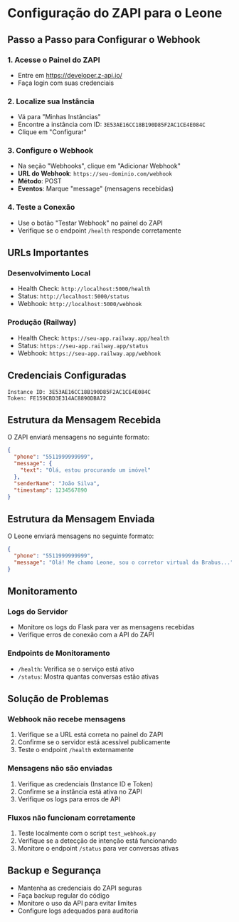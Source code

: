 # Configuração do ZAPI para o Leone

## Passo a Passo para Configurar o Webhook

### 1. Acesse o Painel do ZAPI
- Entre em https://developer.z-api.io/
- Faça login com suas credenciais

### 2. Localize sua Instância
- Vá para "Minhas Instâncias"
- Encontre a instância com ID: `3E53AE16CC18B190D85F2AC1CE4E084C`
- Clique em "Configurar"

### 3. Configure o Webhook
- Na seção "Webhooks", clique em "Adicionar Webhook"
- **URL do Webhook**: `https://seu-dominio.com/webhook`
- **Método**: POST
- **Eventos**: Marque "message" (mensagens recebidas)

### 4. Teste a Conexão
- Use o botão "Testar Webhook" no painel do ZAPI
- Verifique se o endpoint `/health` responde corretamente

## URLs Importantes

### Desenvolvimento Local
- Health Check: `http://localhost:5000/health`
- Status: `http://localhost:5000/status`
- Webhook: `http://localhost:5000/webhook`

### Produção (Railway)
- Health Check: `https://seu-app.railway.app/health`
- Status: `https://seu-app.railway.app/status`
- Webhook: `https://seu-app.railway.app/webhook`

## Credenciais Configuradas

```
Instance ID: 3E53AE16CC18B190D85F2AC1CE4E084C
Token: FE159CBD3E314AC8890DBA72
```

## Estrutura da Mensagem Recebida

O ZAPI enviará mensagens no seguinte formato:

```json
{
  "phone": "5511999999999",
  "message": {
    "text": "Olá, estou procurando um imóvel"
  },
  "senderName": "João Silva",
  "timestamp": 1234567890
}
```

## Estrutura da Mensagem Enviada

O Leone enviará mensagens no seguinte formato:

```json
{
  "phone": "5511999999999",
  "message": "Olá! Me chamo Leone, sou o corretor virtual da Brabus..."
}
```

## Monitoramento

### Logs do Servidor
- Monitore os logs do Flask para ver as mensagens recebidas
- Verifique erros de conexão com a API do ZAPI

### Endpoints de Monitoramento
- `/health`: Verifica se o serviço está ativo
- `/status`: Mostra quantas conversas estão ativas

## Solução de Problemas

### Webhook não recebe mensagens
1. Verifique se a URL está correta no painel do ZAPI
2. Confirme se o servidor está acessível publicamente
3. Teste o endpoint `/health` externamente

### Mensagens não são enviadas
1. Verifique as credenciais (Instance ID e Token)
2. Confirme se a instância está ativa no ZAPI
3. Verifique os logs para erros de API

### Fluxos não funcionam corretamente
1. Teste localmente com o script `test_webhook.py`
2. Verifique se a detecção de intenção está funcionando
3. Monitore o endpoint `/status` para ver conversas ativas

## Backup e Segurança

- Mantenha as credenciais do ZAPI seguras
- Faça backup regular do código
- Monitore o uso da API para evitar limites
- Configure logs adequados para auditoria

